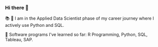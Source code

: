 ### Hi there 👋

📚 📖 I am in the Applied Data Scientist phase of my career journey where I actively use Python and SQL.

🌱 Software programs I've learned so far: R Programming, Python, SQL, Tableau, SAP.

